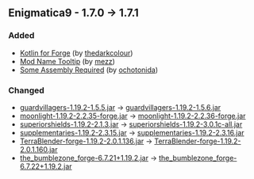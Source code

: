 ## Enigmatica9 - 1.7.0 -> 1.7.1

### Added

  * [Kotlin for Forge](https://www.curseforge.com/minecraft/mc-mods/kotlin-for-forge) (by [thedarkcolour](https://www.curseforge.com/members/thedarkcolour/projects))
  * [Mod Name Tooltip](https://www.curseforge.com/minecraft/mc-mods/mod-name-tooltip) (by [mezz](https://www.curseforge.com/members/mezz/projects))
  * [Some Assembly Required](https://www.curseforge.com/minecraft/mc-mods/some-assembly-required) (by [ochotonida](https://www.curseforge.com/members/ochotonida/projects))

### Changed

  * [guardvillagers-1.19.2-1.5.5.jar](https://www.curseforge.com/minecraft/mc-mods/guard-villagers/files/4432658) -> [guardvillagers-1.19.2-1.5.6.jar](https://www.curseforge.com/minecraft/mc-mods/guard-villagers/files/4563994)
  * [moonlight-1.19.2-2.2.35-forge.jar](https://www.curseforge.com/minecraft/mc-mods/selene/files/4563478) -> [moonlight-1.19.2-2.2.36-forge.jar](https://www.curseforge.com/minecraft/mc-mods/selene/files/4565114)
  * [superiorshields-1.19.2-2.1.3.jar](https://www.curseforge.com/minecraft/mc-mods/superior-shields/files/4112577) -> [superiorshields-1.19.2-3.0.1c-all.jar](https://www.curseforge.com/minecraft/mc-mods/superior-shields/files/4564688)
  * [supplementaries-1.19.2-2.3.15.jar](https://www.curseforge.com/minecraft/mc-mods/supplementaries/files/4562581) -> [supplementaries-1.19.2-2.3.16.jar](https://www.curseforge.com/minecraft/mc-mods/supplementaries/files/4565200)
  * [TerraBlender-forge-1.19.2-2.0.1.136.jar](https://www.curseforge.com/minecraft/mc-mods/terrablender/files/4205732) -> [TerraBlender-forge-1.19.2-2.0.1.160.jar](https://www.curseforge.com/minecraft/mc-mods/terrablender/files/4564645)
  * [the_bumblezone_forge-6.7.21+1.19.2.jar](https://www.curseforge.com/minecraft/mc-mods/the-bumblezone-forge/files/4562765) -> [the_bumblezone_forge-6.7.22+1.19.2.jar](https://www.curseforge.com/minecraft/mc-mods/the-bumblezone-forge/files/4564478)

